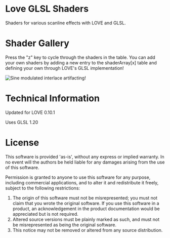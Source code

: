 # Love GLSL Shaders

Shaders for various scanline effects with LOVE and GLSL.

# Shader Gallery

Press the "z" key to cycle through the shaders in the table. You can add your own shaders by adding a new entry to the shaderArray[x] table and defining your own through LOVE's GLSL implementation!

![Sine modulated interlace artifacting!](http://i.imgur.com/HQSLlHK.gif "Sine modulated interlace")

# Technical Information

Updated for LOVE 0.10.1

Uses GLSL 1.20

# License

This software is provided 'as-is', without any express or implied
warranty. In no event will the authors be held liable for any damages
arising from the use of this software.

Permission is granted to anyone to use this software for any purpose,
including commercial applications, and to alter it and redistribute it
freely, subject to the following restrictions:

1. The origin of this software must not be misrepresented; you must not
   claim that you wrote the original software. If you use this software
   in a product, an acknowledgement in the product documentation would be
   appreciated but is not required.
2. Altered source versions must be plainly marked as such, and must not be
   misrepresented as being the original software.
3. This notice may not be removed or altered from any source distribution.
